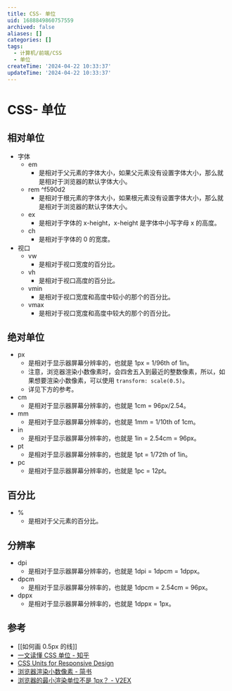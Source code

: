 ```yaml
---
title: CSS- 单位
uid: 1688849860757559
archived: false
aliases: []
categories: []
tags:
  - 计算机/前端/CSS
  - 单位
createTime: '2024-04-22 10:33:37'
updateTime: '2024-04-22 10:33:37'
---
```


# CSS- 单位

## 相对单位

- 字体
  - em
    - 是相对于父元素的字体大小，如果父元素没有设置字体大小，那么就是相对于浏览器的默认字体大小。
  - rem ^f590d2
    - 是相对于根元素的字体大小，如果根元素没有设置字体大小，那么就是相对于浏览器的默认字体大小。
  - ex
    - 是相对于字体的 x-height，x-height 是字体中小写字母 x 的高度。
  - ch
    - 是相对于字体的 0 的宽度。
- 视口
  - vw
    - 是相对于视口宽度的百分比。
  - vh
    - 是相对于视口高度的百分比。
  - vmin
    - 是相对于视口宽度和高度中较小的那个的百分比。
  - vmax
    - 是相对于视口宽度和高度中较大的那个的百分比。

## 绝对单位

- px
  - 是相对于显示器屏幕分辨率的，也就是 1px = 1/96th of 1in。
  - 注意，浏览器渲染小数像素时，会四舍五入到最近的整数像素，所以，如果想要渲染小数像素，可以使用 `transform: scale(0.5)`。
  - 详见下方的参考。
- cm
  - 是相对于显示器屏幕分辨率的，也就是 1cm = 96px/2.54。
- mm
  - 是相对于显示器屏幕分辨率的，也就是 1mm = 1/10th of 1cm。
- in
  - 是相对于显示器屏幕分辨率的，也就是 1in = 2.54cm = 96px。
- pt
  - 是相对于显示器屏幕分辨率的，也就是 1pt = 1/72th of 1in。
- pc
  - 是相对于显示器屏幕分辨率的，也就是 1pc = 12pt。

## 百分比

- %
  - 是相对于父元素的百分比。

## 分辨率

- dpi
  - 是相对于显示器屏幕分辨率的，也就是 1dpi = 1dpcm = 1dppx。
- dpcm
  - 是相对于显示器屏幕分辨率的，也就是 1dpcm = 2.54cm = 96px。
- dppx
  - 是相对于显示器屏幕分辨率的，也就是 1dppx = 1px。

## 参考

- [[如何画 0.5px 的线]]
- [一文读懂 CSS 单位 - 知乎](https://zhuanlan.zhihu.com/p/440269115)
- [CSS Units for Responsive Design](https://www.sitepoint.com/css-units-responsive-design-why-its-still-a-big-deal/)
- [浏览器渲染小数像素 - 简书](https://www.jianshu.com/p/e2a801e0347f)
- [浏览器的最小渲染单位不是 1px？ - V2EX](https://v2ex.com/t/760925)
